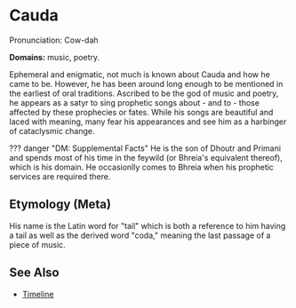# Cauda

Pronunciation: Cow-dah

**Domains:** music, poetry.

Ephemeral and enigmatic, not much is known about Cauda and how he came to be. However, he has been around long enough to be mentioned in the earliest of oral traditions. Ascribed to be the god of music and poetry, he appears as a satyr to sing prophetic songs about - and to - those affected by these prophecies or fates. While his songs are beautiful and laced with meaning, many fear his appearances and see him as a harbinger of cataclysmic change.

??? danger "DM: Supplemental Facts"
    He is the son of Dhoutr and Primani and spends most of his time in the feywild (or Bhreia's equivalent thereof), which is his domain. He occasionlly comes to Bhreia when his prophetic services are required there.

## Etymology (Meta)

His name is the Latin word for "tail" which is both a reference to him having a tail as well as the derived word "coda," meaning the last passage of a piece of music.

## See Also

- [Timeline](../lore/timeline.md)
